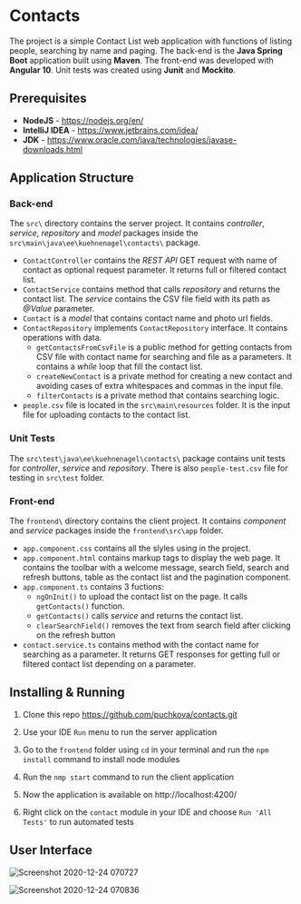 # Contacts
The project is a simple Contact List web application with functions of listing people, searching by name and paging. 
The back-end is the **Java Spring Boot** application built using **Maven**. The front-end was developed with **Angular 10**. Unit tests was created using **Junit** and **Mockito**.

## Prerequisites
- **NodeJS** - https://nodejs.org/en/
- **IntelliJ IDEA** - https://www.jetbrains.com/idea/
- **JDK** - https://www.oracle.com/java/technologies/javase-downloads.html

## Application Structure
### Back-end
The `src\` directory contains the server project. It contains *controller*, *service*, *repository* and *model* packages inside the `src\main\java\ee\kuehnenagel\contacts\` package.
- `ContactController` contains the *REST API* GET request with name of contact as optional request parameter. It returns full or filtered contact list.
- `ContactService` contains method that calls *repository* and returns the contact list. The *service* contains the CSV file field with its path as *@Value* parameter.
- `Contact` is a *model* that contains contact name and photo url fields. 
- `ContactRepository` implements `ContactRepository` interface. It contains operations with data. 
	 - `getContactsFromCsvFile` is a public method for getting contacts from CSV file with contact name for searching and file as a parameters. It contains a *while* loop that fill the contact list.
	 - `createNewContact` is a private method for creating a new contact and avoiding cases of extra whitespaces and commas in the input file.
	 - `filterContacts` is a private method that contains searching logic.
- `people.csv` file is located in the `src\main\resources` folder. It is the input file for uploading contacts to the contact list.

### Unit Tests
The `src\test\java\ee\kuehnenagel\contacts\` package contains unit tests for *controller*, *service* and *repository*. 
There is also `people-test.csv` file for testing in `src\test` folder.

### Front-end
The `frontend\` directory contains the client project. It contains *component* and *service* packages inside the `frontend\src\app` folder.
- `app.component.css` contains all the slyles using in the project.
- `app.component.html` contains markup tags to display the web page. It contains the toolbar with a welcome message, search field, search and refresh buttons, table as the contact list and the pagination component.
- `app.component.ts` contains 3 fuctions: 
	 - `ngOnInit()` to upload the contact list on the page. It calls `getContacts()` function.
	 - `getContacts()` calls *service* and returns the contact list. 
	 - `clearSearchField()` removes the text from search field after clicking on the refresh button
- `contact.service.ts` contains method with the contact name for searching as a parameter. It returns GET responses for getting full or filtered contact list depending on a parameter.

## Installing & Running 
1. Clone this repo https://github.com/puchkova/contacts.git

2. Use your IDE `Run` menu to run the server application

3. Go to the `frontend` folder using `cd` in your terminal and run the `npm install` command to install node modules 

4. Run the `nmp start` command to run the client application

5. Now the application is available on http://localhost:4200/

6. Right click on the `contact` module in your IDE and choose `Run 'All Tests'` to run automated tests 

## User Interface
![Screenshot 2020-12-24 070727](https://user-images.githubusercontent.com/54691147/103062477-f1eae680-45b6-11eb-97e3-6deb5f8fa165.jpg)

![Screenshot 2020-12-24 070836](https://user-images.githubusercontent.com/54691147/103062609-69207a80-45b7-11eb-90fd-766e347a00b9.jpg)

